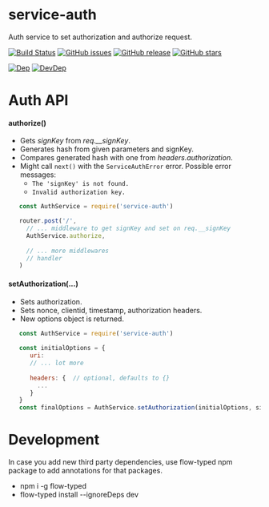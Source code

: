# service-auth
Auth service to set authorization and authorize request.

[![Build Status](https://travis-ci.org/renderforest/service-auth.svg?branch=master)](https://travis-ci.org/renderforest/service-auth)
[![GitHub issues](https://img.shields.io/github/issues/renderforest/service-auth.svg)](https://github.com/renderforest/service-auth/issues)
[![GitHub release](https://img.shields.io/github/release/renderforest/service-auth.svg)](https://github.com/renderforest/service-auth/releases)
[![GitHub stars](https://img.shields.io/github/stars/renderforest/service-auth.svg)](https://github.com/renderforest/service-auth/stargazers)

[![Dep](https://img.shields.io/david/renderforest/service-auth.svg)](https://david-dm.org/renderforest/service-auth)
[![DevDep](https://img.shields.io/david/dev/renderforest/service-auth.svg)](https://david-dm.org/renderforest/service-auth?type=dev)

# Auth API

#### authorize()

  * Gets *signKey* from *req.__signKey*.
  * Generates hash from given parameters and signKey.
  * Compares generated hash with one from *headers.authorization*.
  * Might call `next()` with the `ServiceAuthError` error. Possible error messages:
    * `The 'signKey' is not found.`
    * `Invalid authorization key.`
 
  ``` javascript
     const AuthService = require('service-auth')
  
     router.post('/',
       // ... middleware to get signKey and set on req.__signKey
       AuthService.authorize,
      
       // ... more middlewares
       // handler
     )
  ```

#### setAuthorization(...)

  * Sets authorization.
  * Sets nonce, clientid, timestamp, authorization headers.
  * New options object is returned.
 
  ``` javascript
     const AuthService = require('service-auth')
   
     const initialOptions = {
        uri: 
        // ... lot more
        
        headers: {  // optional, defaults to {}  
          ...  
        }
     }
     const finalOptions = AuthService.setAuthorization(initialOptions, signKey, clientId),
  ```

  
# Development
In case you add new third party dependencies, use flow-typed npm package to add annotations for that packages.
 * npm i -g flow-typed
 * flow-typed install --ignoreDeps dev
